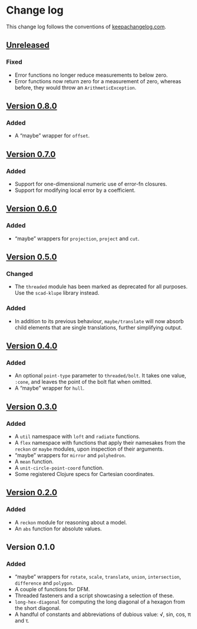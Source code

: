 # Change log
This change log follows the conventions of [keepachangelog.com](http://keepachangelog.com/).

## [Unreleased]
### Fixed
- Error functions no longer reduce measurements to below zero.
- Error functions now return zero for a measurement of zero, whereas before,
  they would throw an `ArithmeticException`.

## [Version 0.8.0]
### Added
- A “maybe” wrapper for `offset`.

## [Version 0.7.0]
### Added
- Support for one-dimensional numeric use of error-fn closures.
- Support for modifying local error by a coefficient.

## [Version 0.6.0]
### Added
- “maybe” wrappers for `projection`, `project` and `cut`.

## [Version 0.5.0]
### Changed
- The `threaded` module has been marked as deprecated for all purposes. Use
  the `scad-klupe` library instead.

### Added
- In addition to its previous behaviour, `maybe/translate` will now absorb
  child elements that are single translations, further simplifying output.

## [Version 0.4.0]
### Added
- An optional `point-type` parameter to `threaded/bolt`. It takes one
  value, `:cone`, and leaves the point of the bolt flat when omitted.
- A “maybe” wrapper for `hull`.

## [Version 0.3.0]
### Added
- A `util` namespace with `loft` and `radiate` functions.
- A `flex` namespace with functions that apply their namesakes from the
  `reckon` or `maybe` modules, upon inspection of their arguments.
- “maybe” wrappers for `mirror` and `polyhedron`.
- A `mean` function.
- A `unit-circle-point-coord` function.
- Some registered Clojure specs for Cartesian coordinates.

## [Version 0.2.0]
### Added
- A `reckon` module for reasoning about a model.
- An `abs` function for absolute values.

## Version 0.1.0
### Added
- “maybe” wrappers for `rotate`, `scale`, `translate`, `union`,
  `intersection`, `difference` and `polygon`.
- A couple of functions for DFM.
- Threaded fasteners and a script showcasing a selection of these.
- `long-hex-diagonal` for computing the long diagonal of a hexagon
  from the short diagonal.
- A handful of constants and abbreviations of dubious value:
  √, sin, cos, π and τ.

[Unreleased]: https://github.com/veikman/scad-tarmi/compare/v0.8.0...HEAD
[Version 0.8.0]: https://github.com/veikman/scad-tarmi/compare/v0.7.0...v0.8.0
[Version 0.7.0]: https://github.com/veikman/scad-tarmi/compare/v0.6.0...v0.7.0
[Version 0.6.0]: https://github.com/veikman/scad-tarmi/compare/v0.5.0...v0.6.0
[Version 0.5.0]: https://github.com/veikman/scad-tarmi/compare/v0.4.0...v0.5.0
[Version 0.4.0]: https://github.com/veikman/scad-tarmi/compare/v0.3.0...v0.4.0
[Version 0.3.0]: https://github.com/veikman/scad-tarmi/compare/v0.2.0...v0.3.0
[Version 0.2.0]: https://github.com/veikman/scad-tarmi/compare/v0.1.0...v0.2.0
